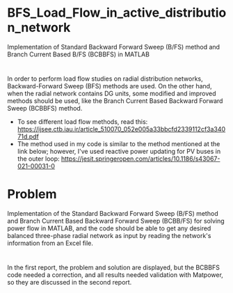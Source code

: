 # BFS_Load_Flow_in_active_distribution_network
Implementation of Standard Backward Forward Sweep (B/FS) method and Branch Current Based B/FS (BCBBFS) in MATLAB

# 
In order to perform load flow studies on radial distribution networks, Backward-Forward Sweep (BFS) methods are used. On the other hand, when the radial network contains DG units, some modified and improved methods should be used, like the Branch Current Based Backward Forward Sweep (BCBBFS) method.
* To see different load flow methods, read this:
https://ijsee.ctb.iau.ir/article_510070_052e005a33bbcfd2339112cf3a34071d.pdf
* The method used in my code is similar to the method mentioned at the link below; however, I've used reactive power updating for PV buses in the outer loop:
https://jesit.springeropen.com/articles/10.1186/s43067-021-00031-0 

# Problem
Implementation of the Standard Backward Forward Sweep (B/FS) method and Branch Current Based Backward Forward Sweep (BCBB/FS) for solving power flow in MATLAB, and the code should be able to get any desired balanced three-phase radial network as input by reading the network's information from an Excel file.
# 
In the first report, the problem and solution are displayed, but the BCBBFS code needed a correction, and all results needed validation with Matpower, so they are discussed in the second report.

